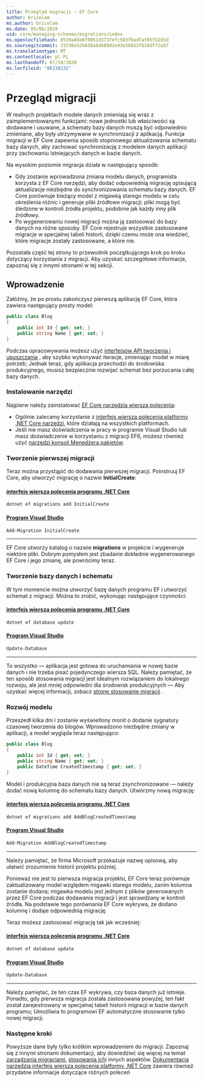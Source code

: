 ```yaml
---
title: Przegląd migracji — EF Core
author: bricelam
ms.author: bricelam
ms.date: 05/06/2020
uid: core/managing-schemas/migrations/index
ms.openlocfilehash: 8539a8da6f0051d3737efc583f0adfaf05fb2d3d
ms.sourcegitcommit: 31536e52b838a84680d2e93e5bb52fb16df72a97
ms.translationtype: MT
ms.contentlocale: pl-PL
ms.lasthandoff: 07/10/2020
ms.locfileid: "86238232"
---
```

# <a name="migrations-overview"></a>Przegląd migracji

W realnych projektach modele danych zmieniają się wraz z zaimplementowanymi funkcjami: nowe jednostki lub właściwości są dodawane i usuwane, a schematy bazy danych muszą być odpowiednio zmieniane, aby były utrzymywane w synchronizacji z aplikacją. Funkcja migracji w EF Core zapewnia sposób stopniowego aktualizowania schematu bazy danych, aby zachować synchronizację z modelem danych aplikacji przy zachowaniu istniejących danych w bazie danych.

Na wysokim poziomie migracja działa w następujący sposób:

* Gdy zostanie wprowadzona zmiana modelu danych, programista korzysta z EF Core narzędzi, aby dodać odpowiednią migrację opisującą aktualizacje niezbędne do synchronizowania schematu bazy danych. EF Core porównuje bieżący model z migawką starego modelu w celu określenia różnic i generuje pliki źródłowe migracji; pliki mogą być śledzone w kontroli źródła projektu, podobnie jak każdy inny plik źródłowy.
* Po wygenerowaniu nowej migracji można ją zastosować do bazy danych na różne sposoby. EF Core rejestruje wszystkie zastosowane migracje w specjalnej tabeli historii, dzięki czemu może ona wiedzieć, które migracje zostały zastosowane, a które nie.

Pozostała część tej strony to przewodnik początkującego krok po kroku dotyczący korzystania z migracji. Aby uzyskać szczegółowe informacje, zapoznaj się z innymi stronami w tej sekcji.

## <a name="getting-started"></a>Wprowadzenie

Załóżmy, że po prostu zakończysz pierwszą aplikację EF Core, która zawiera następujący prosty model:

```c#
public class Blog
{
    public int Id { get; set; }
    public string Name { get; set; }
}
```

Podczas opracowywania możesz użyć [interfejsów API tworzenia i upuszczania](xref:core/managing-schemas/ensure-created) , aby szybko wykonywać iteracje, zmieniając model w miarę potrzeb; Jednak teraz, gdy aplikacja przechodzi do środowiska produkcyjnego, musisz bezpiecznie rozwijać schemat bez porzucania całej bazy danych.

### <a name="install-the-tools"></a>Instalowanie narzędzi

Najpierw należy zainstalować [EF Core narzędzia wiersza polecenia](xref:core/miscellaneous/cli/index):

* Ogólnie zalecamy korzystanie z [interfejs wiersza polecenia platformy .NET Core narzędzi](xref:core/miscellaneous/cli/dotnet), które działają na wszystkich platformach.
* Jeśli nie masz doświadczenia w pracy w programie Visual Studio lub masz doświadczenie w korzystaniu z migracji EF6, możesz również użyć [narzędzi konsoli Menedżera pakietów](xref:core/miscellaneous/cli/powershell).

### <a name="create-your-first-migration"></a>Tworzenie pierwszej migracji

Teraz można przystąpić do dodawania pierwszej migracji. Poinstruuj EF Core, aby utworzyć migrację o nazwie **InitialCreate**:

#### <a name="net-core-cli"></a>[interfejs wiersza polecenia programu .NET Core](#tab/dotnet-core-cli)

```dotnetcli
dotnet ef migrations add InitialCreate
```

#### <a name="visual-studio"></a>[Program Visual Studio](#tab/vs)

``` powershell
Add-Migration InitialCreate
```

***

EF Core utworzy katalog o nazwie **migrations** w projekcie i wygeneruje niektóre pliki. Dobrym pomysłem jest zbadanie dokładnie wygenerowanego EF Core i jego zmianę, ale powrócimy teraz.

### <a name="create-your-database-and-schema"></a>Tworzenie bazy danych i schematu

W tym momencie można utworzyć bazę danych programu EF i utworzyć schemat z migracji. Można to zrobić, wykonując następujące czynności:

#### <a name="net-core-cli"></a>[interfejs wiersza polecenia programu .NET Core](#tab/dotnet-core-cli)

```dotnetcli
dotnet ef database update
```
#### <a name="visual-studio"></a>[Program Visual Studio](#tab/vs)

``` powershell
Update-Database
```

***

To wszystko — aplikacja jest gotowa do uruchamiania w nowej bazie danych i nie trzeba pisać pojedynczego wiersza SQL. Należy pamiętać, że ten sposób stosowania migracji jest idealnym rozwiązaniem do lokalnego rozwoju, ale jest mniej odpowiedni dla środowisk produkcyjnych — Aby uzyskać więcej informacji, zobacz [stronę stosowanie migracji](xref:core/managing-schemas/migrations/applying) .

### <a name="evolving-your-model"></a>Rozwój modelu

Przeszedł kilka dni i zostanie wyświetlony monit o dodanie sygnatury czasowej tworzenia do blogów. Wprowadzono niezbędne zmiany w aplikacji, a model wygląda teraz następująco:

```c#
public class Blog
{
    public int Id { get; set; }
    public string Name { get; set; }
    public DateTime CreatedTimestamp { get; set; }
}
```

Model i produkcyjna baza danych nie są teraz zsynchronizowane — należy dodać nową kolumnę do schematu bazy danych. Utwórzmy nową migrację:

#### <a name="net-core-cli"></a>[interfejs wiersza polecenia programu .NET Core](#tab/dotnet-core-cli)

```dotnetcli
dotnet ef migrations add AddBlogCreatedTimestamp
```

#### <a name="visual-studio"></a>[Program Visual Studio](#tab/vs)

``` powershell
Add-Migration AddBlogCreatedTimestamp
```

***

Należy pamiętać, że firma Microsoft przekazuje nazwę opisową, aby ułatwić zrozumienie historii projektu później.

Ponieważ nie jest to pierwsza migracja projektu, EF Core teraz porównuje zaktualizowany model względem migawki starego modelu, zanim kolumna zostanie dodana; migawka modelu jest jednym z plików generowanych przez EF Core podczas dodawania migracji i jest sprawdzany w kontroli źródła. Na podstawie tego porównania EF Core wykrywa, że dodano kolumnę i dodaje odpowiednią migrację.

Teraz możesz zastosować migrację tak jak wcześniej:

#### <a name="net-core-cli"></a>[interfejs wiersza polecenia programu .NET Core](#tab/dotnet-core-cli)

```dotnetcli
dotnet ef database update
```
#### <a name="visual-studio"></a>[Program Visual Studio](#tab/vs)

``` powershell
Update-Database
```

***

Należy pamiętać, że ten czas EF wykrywa, czy baza danych już istnieje. Ponadto, gdy pierwsza migracja została zastosowana powyżej, ten fakt został zarejestrowany w specjalnej tabeli historii migracji w bazie danych programu; Umożliwia to programowi EF automatyczne stosowanie tylko nowej migracji.

### <a name="next-steps"></a>Następne kroki

Powyższe dane były tylko krótkim wprowadzeniem do migracji. Zapoznaj się z innymi stronami dokumentacji, aby dowiedzieć się więcej na temat [zarządzania migracjami](xref:core/managing-schemas/migrations/managing), [stosowania ich](xref:core/managing-schemas/migrations/applying)i innych aspektów. [Dokumentacja narzędzia interfejs wiersza polecenia platformy .NET Core](xref:core/miscellaneous/cli/index) zawiera również przydatne informacje dotyczące różnych poleceń
